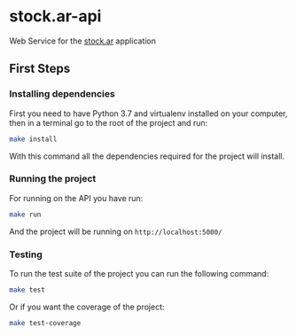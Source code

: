 # stock.ar-api
Web Service for the [stock.ar](https://github.com/leoelz/stock.ar) application

## First Steps
### Installing dependencies
First you need to have Python 3.7 and virtualenv installed on your computer, then in a terminal go 
to the root of the project and run:
```bash
make install
```
With this command all the dependencies required for the project will install.
### Running the project
For running on the API you have run:
```bash
make run
```
And the project will be running on `http://localhost:5000/`
### Testing
To run the test suite of the project you can run the following command:
```bash
make test
```
Or if you want the coverage of the project:
```bash
make test-coverage
```